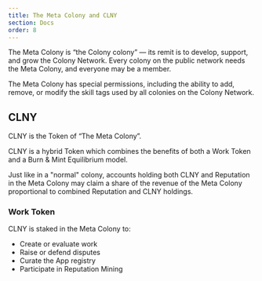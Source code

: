 ```yaml
---
title: The Meta Colony and CLNY
section: Docs
order: 8
---
```


The Meta Colony is “the Colony colony” — its remit is to develop, support, and grow the Colony Network. Every colony on the public network needs the Meta Colony, and everyone may be a member.

The Meta Colony has special permissions, including the ability to add, remove, or modify the skill tags used by all colonies on the Colony Network.

## CLNY
CLNY is the Token of “The Meta Colony”.

CLNY is a hybrid Token which combines the benefits of both a Work Token and a Burn & Mint Equilibrium model.

Just like in a "normal" colony, accounts holding both CLNY and Reputation in the Meta Colony may claim a share of the revenue of the Meta Colony proportional to combined Reputation and CLNY holdings.

### Work Token
CLNY is staked in the Meta Colony to:
* Create or evaluate work
* Raise or defend disputes
* Curate the App registry
* Participate in Reputation Mining
